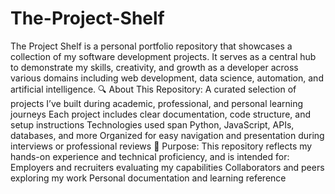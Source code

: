 # The-Project-Shelf
 The Project Shelf is a personal portfolio repository that showcases a collection of my software development projects. It serves as a central hub to demonstrate my skills, creativity, and growth as a developer across various domains including web development, data science, automation, and artificial intelligence.  🔍 About This Repository: A curated selection of projects I’ve built during academic, professional, and personal learning journeys  Each project includes clear documentation, code structure, and setup instructions  Technologies used span Python, JavaScript, APIs, databases, and more  Organized for easy navigation and presentation during interviews or professional reviews  🎯 Purpose: This repository reflects my hands-on experience and technical proficiency, and is intended for:  Employers and recruiters evaluating my capabilities  Collaborators and peers exploring my work  Personal documentation and learning reference
